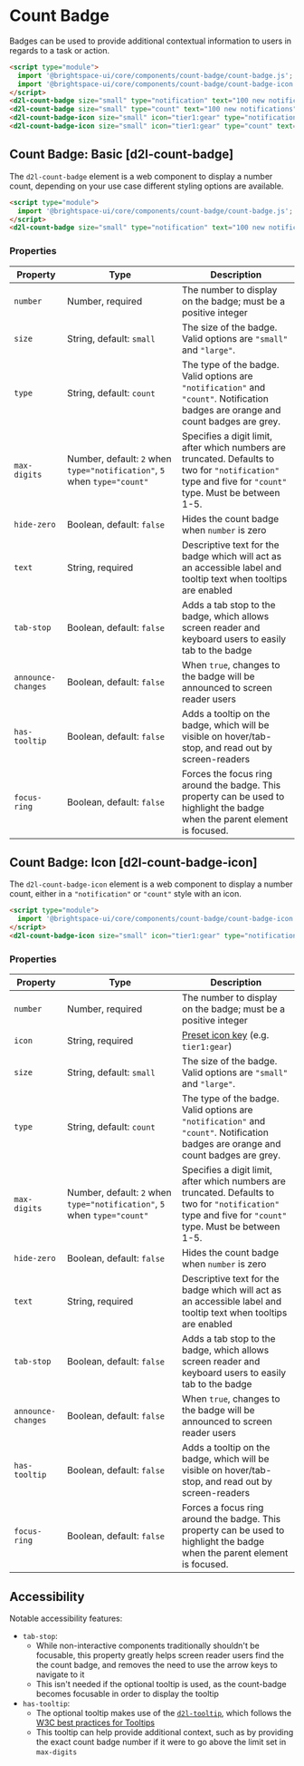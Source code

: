# Count Badge
Badges can be used to provide additional contextual information to users in regards to a task or action.

<!-- docs: demo autoSize:false size:small -->
```html
<script type="module">
  import '@brightspace-ui/core/components/count-badge/count-badge.js';
  import '@brightspace-ui/core/components/count-badge/count-badge-icon.js';
</script>
<d2l-count-badge size="small" type="notification" text="100 new notifications" number="100"></d2l-count-badge>
<d2l-count-badge size="small" type="count" text="100 new notifications" number="100"></d2l-count-badge>
<d2l-count-badge-icon size="small" icon="tier1:gear" type="notification" text="100 new settings applied." number="100" tab-stop></d2l-count-badge-icon>
<d2l-count-badge-icon size="small" icon="tier1:gear" type="count" text="100 new settings applied." number="100" tab-stop></d2l-count-badge-icon>
```

## Count Badge: Basic [d2l-count-badge]

The `d2l-count-badge` element is a web component to display a number count, depending on your use case different styling options are available.

<!-- docs: demo code properties name:d2l-count-badge sandboxTitle:'Count Badge' -->
```html
<script type="module">
  import '@brightspace-ui/core/components/count-badge/count-badge.js';
</script>
<d2l-count-badge size="small" type="notification" text="100 new notifications" number="100" has-tooltip tab-stop></d2l-count-badge>
```
<!-- docs: start hidden content -->
### Properties

| Property | Type | Description |
|---|---|---|
| `number` | Number, required | The number to display on the badge; must be a positive integer |
| `size` | String, default: `small` | The size of the badge. Valid options are `"small"` and `"large"`. |
| `type` | String, default: `count` | The type of the badge. Valid options are `"notification"` and `"count"`. Notification badges are orange and count badges are grey. |
| `max-digits` | Number, default: `2` when `type="notification"`, `5` when `type="count"` | Specifies a digit limit, after which numbers are truncated. Defaults to two for `"notification"` type and five for `"count"` type. Must be between 1-5.
| `hide-zero` | Boolean, default: `false` | Hides the count badge when `number` is zero |
| `text` | String, required | Descriptive text for the badge which will act as an accessible label and tooltip text when tooltips are enabled |
| `tab-stop` | Boolean, default: `false` | Adds a tab stop to the badge, which allows screen reader and keyboard users to easily tab to the badge |
| `announce-changes` | Boolean, default: `false` | When `true`, changes to the badge will be announced to screen reader users |
| `has-tooltip` | Boolean, default: `false` | Adds a tooltip on the badge, which will be visible on hover/tab-stop, and read out by screen-readers |
| `focus-ring` | Boolean, default: `false` | Forces the focus ring around the badge. This property can be used to highlight the badge when the parent element is focused. |
<!-- docs: end hidden content -->

## Count Badge: Icon [d2l-count-badge-icon]

The `d2l-count-badge-icon` element is a web component to display a number count, either in a `"notification"` or `"count"` style with an icon.

<!-- docs: demo code properties name:d2l-count-badge-icon sandboxTitle:'Count Badge Icon' -->
```html
<script type="module">
  import '@brightspace-ui/core/components/count-badge/count-badge-icon.js';
</script>
<d2l-count-badge-icon size="small" icon="tier1:gear" type="notification" text="100 new settings applied." number="100" tab-stop has-tooltip></d2l-count-badge-icon>
```

<!-- docs: start hidden content -->
### Properties

| Property | Type | Description |
|--|--|--|
| `number` | Number, required | The number to display on the badge; must be a positive integer |
| `icon` | String, required | [Preset icon key](../icons#preset-icons) (e.g. `tier1:gear`) |
| `size` | String, default: `small` | The size of the badge. Valid options are `"small"` and `"large"`. |
| `type` | String, default: `count` | The type of the badge. Valid options are `"notification"` and `"count"`. Notification badges are orange and count badges are grey. |
| `max-digits` | Number, default: `2` when `type="notification"`, `5` when `type="count"` | Specifies a digit limit, after which numbers are truncated. Defaults to two for `"notification"` type and five for `"count"` type. Must be between 1-5.
| `hide-zero` | Boolean, default: `false` | Hides the count badge when `number` is zero |
| `text` | String, required | Descriptive text for the badge which will act as an accessible label and tooltip text when tooltips are enabled |
| `tab-stop` | Boolean, default: `false` |  Adds a tab stop to the badge, which allows screen reader and keyboard users to easily tab to the badge |
| `announce-changes` | Boolean, default: `false` | When `true`, changes to the badge will be announced to screen reader users |
| `has-tooltip` | Boolean, default: `false` | Adds a tooltip on the badge, which will be visible on hover/tab-stop, and read out by screen-readers |
| `focus-ring` | Boolean, default: `false` | Forces a focus ring around the badge. This property can be used to highlight the badge when the parent element is focused. |
<!-- docs: end hidden content -->

## Accessibility

Notable accessibility features:
- `tab-stop`:
  - While non-interactive components traditionally shouldn't be focusable, this property greatly helps screen reader users find the the count badge, and removes the need to use the arrow keys to navigate to it
  - This isn't needed if the optional tooltip is used, as the count-badge becomes focusable in order to display the tooltip
- `has-tooltip`:
  - The optional tooltip makes use of the [`d2l-tooltip`](../../components/tooltip), which follows the [W3C best practices for Tooltips](https://www.w3.org/WAI/ARIA/apg/patterns/tooltip/)
  - This tooltip can help provide additional context, such as by providing the exact count badge number if it were to go above the limit set in `max-digits`
